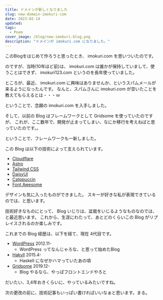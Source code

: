 ```yaml
---
title: ドメインが新しくなりました
slug: new-domain-imokuri-com
date: 2023-02-14
updated:
tags:
  - Poem
cover_image: /blog/new-imokuri-blog.png
description: "ドメインが imokuri.com になりました。"
---
```


このBlogをはじめて作ろうと思ったとき、 imokuri.com を思いついたのです。

のですが、当時(10年ほど前)は、 imokuri.com は誰かが保持していまして、使うことはできず、
imokuri123.com というのを長年使っていました。

ところが、最近、 imokuri.com に興味はありませんか、というスパムメールが来るようになったんです。
なんと、スパムさんに imokuri.com が空いたことを教えてもらえるとは・・・ｗ

ということで、念願の imokuri.com を入手しました。

そして、以前の Blog はフレームワークとして Gridsome を使っていたのですが、
これが、ここ数年で、開発が止まってしまい、なにか移行を考えねばと思っていたのです。。

ということで、フレームワークも一新しました。

この Blog は以下の技術によって支えられています。

- [Cloudflare](https://www.cloudflare.com/)
- [Astro](https://astro.build)
- [Tailwind CSS](https://tailwindcss.com/)
- [DaisyUI](https://daisyui.com/)
- [Catppuccin](https://github.com/catppuccin)
- [Font Awesome](https://fontawesome.com/)

デザインも気に入ったものができました。
スキーが好きな私が表現できているのでは、と思います。

技術好きなものにとって、 Blog いじりは、盆栽をいじるようなものなのでは、と最近思います。
これから、生涯にわたって、あとどのくらいこの Blog がリプレイスされるのか楽しみです。

これまでの Blog 経歴は、以下を経て、現在 4代目です。

- [WordPress](https://ja.wordpress.org/) 2012.11-
  - WordPress ってなんじゃろな、と思って始めたBlog
- [Hakyll](https://jaspervdj.be/hakyll/) 2015.4-
  - Haskell になぜかハマっていたあの頃
- [Gridsome](https://gridsome.org/) 2019.12-
  - Blog やるなら、やっぱフロントエンドやろと

だいたい、3,4年おきくらいに、やっているみたいですね。

次の更改の前に、技術記事もいっぱい書ければいいなぁと思います。まる。
